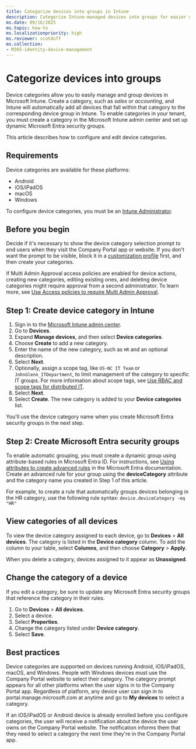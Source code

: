 ```yaml
---
title: Categorize devices into groups in Intune
description: Categorize Intune-managed devices into groups for easier management in the admin center.
ms.date: 09/16/2025
ms.topic: how-to
ms.localizationpriority: high
ms.reviewer: scotduff
ms.collection:
- M365-identity-device-management
---
```


# Categorize devices into groups  

Device categories allow you to easily manage and group devices in Microsoft Intune. Create a category, such as *sales* or *accounting*, and Intune will automatically add all devices that fall within that category to the corresponding device group in Intune. To enable categories in your tenant, you must create a category in the Microsoft Intune admin center and set up dynamic Microsoft Entra security groups.

This article describes how to configure and edit device categories.

## Requirements  
Device categories are available for these platforms:  

- Android
- iOS/iPadOS
- macOS
- Windows 

To configure device categories, you must be an [Intune Administrator](/entra/identity/role-based-access-control/permissions-reference#intune-administrator).

## Before you begin

Decide if it's necessary to show the device category selection prompt to end users when they visit the Company Portal app or website. If you don't want the prompt to be visible, block it in a [customization profile](../apps/company-portal-app.md#device-categories) first, and then create your categories.

If Multi Admin Approval access policies are enabled for device actions, creating new categories, editing existing ones, and deleting device categories might require approval from a second administrator. To learn more, see [Use Access policies to require Multi Admin Approval](../fundamentals/multi-admin-approval.md).

## Step 1: Create device category in Intune

1. Sign in to the [Microsoft Intune admin center](https://go.microsoft.com/fwlink/?linkid=2109431).
1. Go to **Devices**. 
1. Expand **Manage devices**, and then select **Device categories**.  
1. Choose **Create** to add a new category.  
1. Enter the name of the new category, such as `HR` and an optional description.
1. Select **Next**.
1. Optionally, assign a scope tag, like `US-NC IT Team` or `JohnGlenn_ITDepartment`, to limit management of the category to specific IT groups. For more information about scope tags, see [Use RBAC and scope tags for distributed IT](../fundamentals/scope-tags.md).
1. Select **Next**.
1. Select **Create**. The new category is added to your **Device categories** list.

You'll use the device category name when you create Microsoft Entra security groups in the next step.

<a name='step-2-create-azure-ad-security-groups'></a>

## Step 2: Create Microsoft Entra security groups

To enable automatic grouping, you must create a dynamic group using attribute-based rules in Microsoft Entra ID. For instructions, see [Using attributes to create advanced rules](/azure/active-directory/users-groups-roles/groups-dynamic-membership#using-attributes-to-create-rules-for-device-objects) in the Microsoft Entra documentation. Create an advanced rule for your group using the **deviceCategory** attribute and the category name you created in Step 1 of this article.

For example, to create a rule that automatically groups devices belonging in the HR category, use the following rule syntax: `device.deviceCategory -eq "HR"`

## View categories of all devices
To view the device category assigned to each device, go to **Devices** > **All devices**.
The category is listed in the **Device category** column. To add the column to your table, select **Columns**, and then choose **Category** > **Apply**.

When you delete a category, devices assigned to it appear as **Unassigned**.

## Change the category of a device
If you edit a category, be sure to update any Microsoft Entra security groups that reference the category in their rules.

1. Go to **Devices** > **All devices**.
2. Select a device.
3. Select **Properties**.
4. Change the category listed under **Device category**.
5. Select **Save**.

## Best practices
Device categories are supported on devices running Android, iOS/iPadOS, macOS, and Windows. People with Windows devices must use the Company Portal website to select their category. The category prompt appears for all other platforms when the user signs in to the Company Portal app. Regardless of platform, any device user can sign in to portal.manage.microsoft.com at anytime and go to **My devices** to select a category.

If an iOS/iPadOS or Android device is already enrolled before you configure categories, the user will receive a notification about the device the user owns on the Company Portal website. The notification informs them that they need to select a category the next time they're in the Company Portal app.
